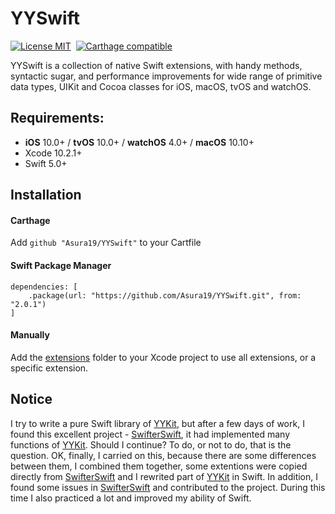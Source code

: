 # YYSwift

[![License MIT](https://img.shields.io/badge/license-MIT-green.svg?style=flat)](https://raw.githubusercontent.com/Asura19/YYSwift/master/LICENSE)&nbsp;
[![Carthage compatible](https://img.shields.io/badge/Carthage-compatible-4BC51D.svg?style=flat)](https://github.com/Carthage/Carthage)&nbsp;


YYSwift is a collection of native Swift extensions, with handy methods, syntactic sugar, and performance improvements for wide range of primitive data types, UIKit and Cocoa classes for iOS, macOS, tvOS and watchOS.

## Requirements:
- **iOS** 10.0+ / **tvOS** 10.0+ / **watchOS** 4.0+ / **macOS** 10.10+
- Xcode 10.2.1+
- Swift 5.0+

## Installation

#### Carthage
Add ```github "Asura19/YYSwift"``` to your Cartfile
#### Swift Package Manager
```
dependencies: [
    .package(url: "https://github.com/Asura19/YYSwift.git", from: "2.0.1")
]
```
#### Manually
Add the <a href="https://github.com/Asura19/YYSwift/tree/master/Sources">extensions</a> folder to your Xcode project to use all extensions, or a specific extension.

## Notice
I try to write a pure Swift library of [YYKit](https://github.com/ibireme/YYKit), but after a few days of work, I found this excellent project - [SwifterSwift](https://github.com/SwifterSwift/swifterSwift), it had implemented many functions of [YYKit](https://github.com/ibireme/YYKit). Should I continue? To do, or not to do, that is the question. OK, finally, I carried on this, because there are some differences between them, I combined them together, some extentions were copied directly from [SwifterSwift](https://github.com/SwifterSwift/swifterSwift) and I rewrited part of [YYKit](https://github.com/ibireme/YYKit) in Swift. In addition, I found some issues in [SwifterSwift](https://github.com/SwifterSwift/swifterSwift) and contributed to the project. During this time I also practiced a lot and improved my ability of Swift.


